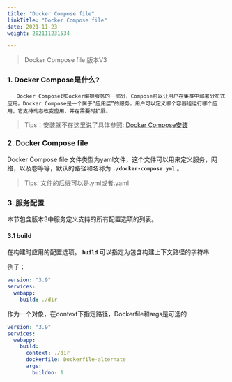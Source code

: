 ```yaml
---
title: "Docker Compose file"
linkTitle: "Docker Compose file"
date: 2021-11-23
weight: 202111231534

---
```


> Docker Compose file 版本V3

### 1. Docker Compose是什么?

       Docker Compose是Docker编排服务的一部分，Compose可以让用户在集群中部署分布式应用。Docker Compose是一个属于“应用层”的服务，用户可以定义哪个容器组运行哪个应用，它支持动态改变应用，并在需要时扩展。

> Tips：安装就不在这里说了具体参照: [Docker Compose安装](https://docs.docker.com/compose/install/)

### 2. Docker Compose file

Docker Compose file 文件类型为yaml文件，这个文件可以用来定义服务，网络，以及卷等等，默认的路径和名称为 **`./docker-compose.yml`** 。

> Tips: 文件的后缀可以是.yml或者.yaml

### 3. 服务配置

本节包含版本3中服务定义支持的所有配置选项的列表。

#### 3.1 build

在构建时应用的配置选项。 **`build`** 可以指定为包含构建上下文路径的字符串

例子：

```yaml
version: "3.9"
services:
  webapp:
    build: ./dir
```

作为一个对象，在context下指定路径，Dockerfile和args是可选的

```yaml
version: "3.9"
services:
  webapp:
    build:
      context: ./dir
      dockerfile: Dockerfile-alternate
      args:
        buildno: 1
```